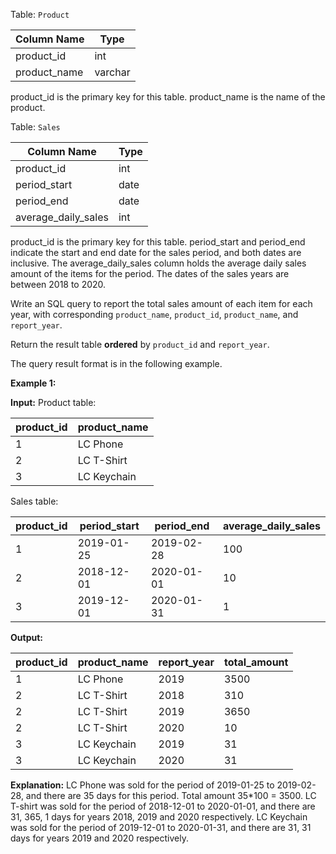 ﻿
Table:  `Product`


| Column Name   | Type    |
|-|-|
| product_id    | int     |
| product_name  | varchar |

product_id is the primary key for this table.
product_name is the name of the product.

Table:  `Sales`

| Column Name         | Type    |
|-|-|
| product_id          | int     |
| period_start        | date    |
| period_end          | date    |
| average_daily_sales | int     |

product_id is the primary key for this table. 
period_start and period_end indicate the start and end date for the sales period, and both dates are inclusive.
The average_daily_sales column holds the average daily sales amount of the items for the period.
The dates of the sales years are between 2018 to 2020.

Write an SQL query to report the total sales amount of each item for each year, with corresponding  `product_name`,  `product_id`,  `product_name`, and  `report_year`.

Return the result table  **ordered**  by  `product_id`  and  `report_year`.

The query result format is in the following example.

**Example 1:**

**Input:** 
Product table:

| product_id | product_name |
|-|-|
| 1          | LC Phone     |
| 2          | LC T-Shirt   |
| 3          | LC Keychain  |

Sales table:

| product_id | period_start | period_end  | average_daily_sales |
|-|-|-|-|
| 1          | 2019-01-25   | 2019-02-28  | 100                 |
| 2          | 2018-12-01   | 2020-01-01  | 10                  |
| 3          | 2019-12-01   | 2020-01-31  | 1                   |

**Output:** 

| product_id | product_name | report_year | total_amount |
|-|-|-|-|
| 1          | LC Phone     |    2019     | 3500         |
| 2          | LC T-Shirt   |    2018     | 310          |
| 2          | LC T-Shirt   |    2019     | 3650         |
| 2          | LC T-Shirt   |    2020     | 10           |
| 3          | LC Keychain  |    2019     | 31           |
| 3          | LC Keychain  |    2020     | 31           |

**Explanation:** 
LC Phone was sold for the period of 2019-01-25 to 2019-02-28, and there are 35 days for this period. Total amount 35*100 = 3500. 
LC T-shirt was sold for the period of 2018-12-01 to 2020-01-01, and there are 31, 365, 1 days for years 2018, 2019 and 2020 respectively.
LC Keychain was sold for the period of 2019-12-01 to 2020-01-31, and there are 31, 31 days for years 2019 and 2020 respectively.
